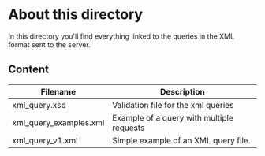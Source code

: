 # About this directory
In this directory you'll find everything linked to the queries in the XML format sent to the server.

## Content

|Filename|Description|
|---|---|
|xml_query.xsd|Validation file for the xml queries|
|xml_query_examples.xml|Example of a query with multiple requests|
|xml_query_v1.xml|Simple example of an XML query file|
